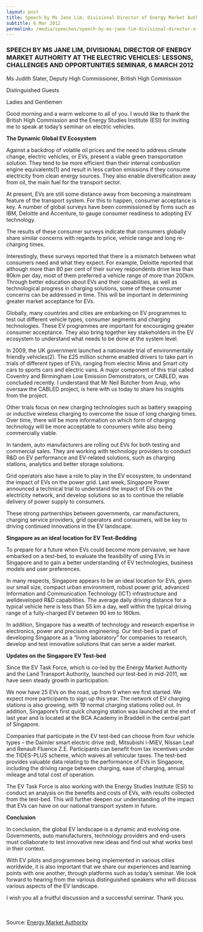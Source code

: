 ```yaml
---
layout: post
title: Speech by Ms Jane Lim, Divisional Director of Energy Market Authority at the Electric Vehicles -  Lessons, Challenges and Opportunities Seminar, 6 March 2012
subtitle: 6 Mar 2012
permalink: /media/speeches/speech-by-ms-jane-lim-divisional-director-of-energy-market-authority-at-the-electric-vehicles-lessons-challenges-and-opportunities-seminar-6-march-2012
---
```


### SPEECH BY MS JANE LIM, DIVISIONAL DIRECTOR OF ENERGY MARKET AUTHORITY AT THE ELECTRIC VEHICLES: LESSONS, CHALLENGES AND OPPORTUNITIES SEMINAR, 6 MARCH 2012

Ms Judith Slater, Deputy High Commissioner, British High Commission

Distinguished Guests

Ladies and Gentlemen

Good morning and a warm welcome to all of you. I would like to thank the British High Commission and the Energy Studies Institute (ESI) for inviting me to speak at today’s seminar on electric vehicles.

**The Dynamic Global EV Ecosystem**

Against a backdrop of volatile oil prices and the need to address climate change, electric vehicles, or EVs, present a viable green transportation solution. They tend to be more efficient than their internal combustion engine equivalents(1) and result in less carbon emissions if they consume electricity from clean energy sources. They also enable diversification away from oil, the main fuel for the transport sector.

At present, EVs are still some distance away from becoming a mainstream feature of the transport system. For this to happen, consumer acceptance is key. A number of global surveys have been commissioned by firms such as IBM, Deloitte and Accenture, to gauge consumer readiness to adopting EV technology.

The results of these consumer surveys indicate that consumers globally share similar concerns with regards to price, vehicle range and long re-charging times.

Interestingly, these surveys reported that there is a mismatch between what consumers need and what they expect. For example, Deloitte reported that although more than 80 per cent of their survey respondents drive less than 80km per day, most of them preferred a vehicle range of more than 200km. Through better education about EVs and their capabilities, as well as technological progress in charging solutions, some of these consumer concerns can be addressed in time. This will be important in determining greater market acceptance for EVs.

Globally, many countries and cities are embarking on EV programmes to test out different vehicle types, consumer segments and charging technologies. These EV programmes are important for encouraging greater consumer acceptance. They also bring together key stakeholders in the EV ecosystem to understand what needs to be done at the system level.

In 2009, the UK government launched a nationwide trial of environmentally friendly vehicles(2). The £25 million scheme enabled drivers to take part in trials of different types of EVs, ranging from electric Minis and Smart city cars to sports cars and electric vans. A major component of this trial called Coventry and Birmingham Low Emission Demonstrators, or CABLED, was concluded recently. I understand that Mr Neil Butcher from Arup, who oversaw the CABLED project, is here with us today to share his insights from the project.

Other trials focus on new charging technologies such as battery swapping or inductive wireless charging to overcome the issue of long charging times. Over time, there will be more information on which form of charging technology will be more acceptable to consumers while also being commercially viable.

In tandem, auto manufacturers are rolling out EVs for both testing and commercial sales. They are working with technology providers to conduct R&D on EV performance and EV-related solutions, such as charging stations, analytics and better storage solutions.

Grid operators also have a role to play in the EV ecosystem, to understand the impact of EVs on the power grid. Last week, Singapore Power announced a technical trial to understand the impact of EVs on the electricity network, and develop solutions so as to continue the reliable delivery of power supply to consumers.

These strong partnerships between governments, car manufacturers, charging service providers, grid operators and consumers, will be key to driving continued innovations in the EV landscape.

**Singapore as an ideal location for EV Test-Bedding**

To prepare for a future when EVs could become more pervasive, we have embarked on a test-bed, to evaluate the feasibility of using EVs in Singapore and to gain a better understanding of EV technologies, business models and user preferences.

In many respects, Singapore appears to be an ideal location for EVs, given our small size, compact urban environment, robust power grid, advanced Information and Communication Technology (ICT) infrastructure and welldeveloped R&D capabilities. The average daily driving distance for a typical vehicle here is less than 55 km a day, well within the typical driving range of a fully-charged EV between 90 km to 160km.

In addition, Singapore has a wealth of technology and research expertise in electronics, power and precision engineering. Our test-bed is part of developing Singapore as a “living laboratory” for companies to research, develop and test innovative solutions that can serve a wider market.

**Updates on the Singapore EV Test-bed**

Since the EV Task Force, which is co-led by the Energy Market Authority and the Land Transport Authority, launched our test-bed in mid-2011, we have seen steady growth in participation.

We now have 25 EVs on the road, up from 9 when we first started. We expect more participants to sign up this year. The network of EV charging stations is also growing, with 19 normal charging stations rolled out. In addition, Singapore’s first quick charging station was launched at the end of last year and is located at the BCA Academy in Braddell in the central part of Singapore.

Companies that participate in the EV test-bed can choose from four vehicle types – the Daimler smart electric drive (ed), Mitsubishi i-MiEV, Nissan Leaf and Renault Fluence Z.E. Participants can benefit from tax incentives under the TIDES-PLUS scheme, which waives all vehicular taxes. The test-bed provides valuable data relating to the performance of EVs in Singapore, including the driving range between charging, ease of charging, annual mileage and total cost of operation.

The EV Task Force is also working with the Energy Studies Institute (ESI) to conduct an analysis on the benefits and costs of EVs, with results collected from the test-bed. This will further deepen our understanding of the impact that EVs can have on our national transport system in future.

**Conclusion**

In conclusion, the global EV landscape is a dynamic and evolving one. Governments, auto manufacturers, technology providers and end-users must collaborate to test innovative new ideas and find out what works best in their context.

With EV pilots and programmes being implemented in various cities worldwide, it is also important that we share our experiences and learning points with one another, through platforms such as today’s seminar. We look forward to hearing from the various distinguished speakers who will discuss various aspects of the EV landscape.

I wish you all a fruitful discussion and a successful seminar. Thank you.
<br><br><br>


Source: [<a href="https://www.ema.gov.sg/speech.aspx?news_sid=20140609qzmN4smytfim" target="_blank">Energy Market Authority</a>](https://www.ema.gov.sg/speech.aspx?news_sid=20140609qzmN4smytfim)